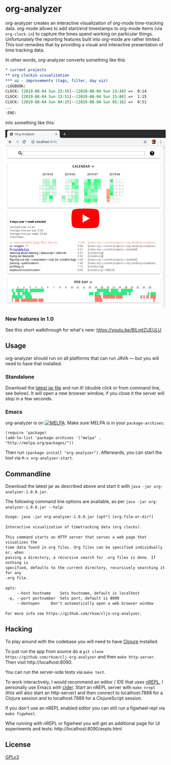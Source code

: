 # org-analyzer

org-analyzer creates an interactive visualization of org-mode time-tracking
data. org-mode allows to add start/end timestamps to org-mode items (via
`org-clock-in`) to capture the times spend working on particular things.
Unfortunately the reporting features built into org-mode are rather limited.
This tool remedies that by providing a visual and interactive presentation
of time tracking data.

In other words, org-analyzer converts something like this

```org
* current projects
** org clockin visualization
*** ui - improvements (tags, filter, day viz)
:LOGBOOK:
CLOCK: [2019-08-04 Sun 23:35]--[2019-08-04 Sun 23:49] =>  0:14
CLOCK: [2019-08-04 Sun 13:51]--[2019-08-04 Sun 15:06] =>  1:15
CLOCK: [2019-08-04 Sun 04:25]--[2019-08-04 Sun 05:16] =>  0:51
...
:END:
```

into something like this:

[![](doc/2019-08-10_org-analyzer_yt_link.png)](https://www.youtube.com/watch?v=qBgvGDOxmUw)

### New features in 1.0

See this short walkthrough for what's new: https://youtu.be/BlLmtZUEULU

## Usage

org-analyzer should run on all platforms that can run JAVA — but you will need
to have that installed.

### Standalone

Download the [latest jar file](https://github.com/rksm/clj-org-analyzer/releases/latest)
and run it! (double click or from command line, see below). It will open a new browser window, if you close it the server will stop in a few seconds.

### Emacs

<!-- *2019-08-13: MELPA package is pending, see [the melpa pull request](https://github.com/melpa/melpa/pull/6365).* -->
<!-- For the time being, emacs support can be enabled by downloading the [emacs package](https://github.com/rksm/clj-org-analyzer/releases/download/1.0.0/org-analyzer-for-emacs-1.0.0.tar.gz) directly, extracting it and adding it to your load path and require it: -->
<!-- ```elisp -->
<!-- (add-to-list 'load-path "/path/to/org-analyzer-1.0.0/") -->
<!-- (require 'org-analyzer) -->
<!-- ``` -->
<!-- Afterwards, you can start the tool via `M-x org-analyzer-start`. -->

org-analyzer is on [![MELPA](https://melpa.org/packages/org-analyzer-badge.svg)](https://melpa.org/#/org-analyzer). Make sure MELPA is in your `package-archives`:

```elisp
(require 'package)
(add-to-list 'package-archives '("melpa" . "http://melpa.org/packages/"))
```

Then run `(package-install "org-analyzer")`. Afterwards, you can start the tool
via `M-x org-analyzer-start`.


## Commandline

Download the latest jar as described above and start it with `java -jar org-analyzer-1.0.0.jar`.

The following command line options are available, as per `java -jar org-analyzer-1.0.0.jar --help`:

```
Usage: java -jar org-analyzer-1.0.0.jar [opt*] [org-file-or-dir*]

Interactive visualization of timetracking data (org clocks).

This command starts an HTTP server that serves a web page that visualizes the
time data found in org files. Org files can be specified individually or, when
passing a directory, a recursive search for .org files is done. If nothing is
specified, defaults to the current directory, recursively searching it for any
.org file.

opts:
     --host hostname	Sets hostname, default is localhost
 -p, --port portnumber	Sets port, default is 8090
     --dontopen		Don't automatically open a web browser window

For more info see https://github.com/rksm/cljs-org-analyzer.
```


## Hacking

To play around with the codebase you will need to have [Clojure](https://clojure.org/guides/getting_started) installed.

To just run the app from source do a `git clone https://github.com/rksm/clj-org-analyzer` and then `make http-server`. Then visit http://localhost:8090.

You can run the server-side tests via `make test`. 

To work interactively, I would recommend an editor / IDE that uses [nREPL](https://nrepl.org/nrepl/0.6.0/index.html), I personally use Emacs with [cider](https://cider.mx). Start an nREPL server with `make nrepl` (this will also start an http-server) and then connect to localhost:7888 for a Clojure session and to localhost:7889 for a ClojureScript session.

If you don't use an nREPL enabled editor you can still run a figwheel repl via `make figwheel`.

Whe running with nREPL or figwheel you will get an additional page for UI experiments and tests: http://localhost:8090/expts.html

## License

[GPLv3](LICENSE)
